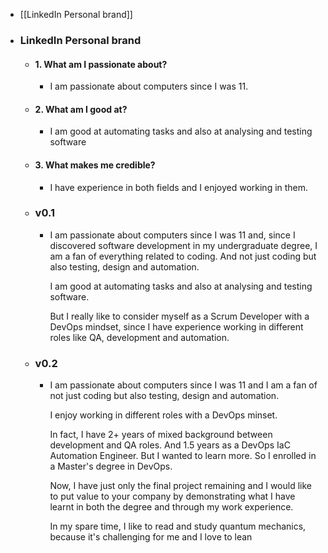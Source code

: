 - [[LinkedIn Personal brand]]
- ### LinkedIn Personal brand
	- #### 1. What am I passionate about?
		- I am passionate about computers since I was 11.
	- #### 2. What am I good at?
		- I am good at automating tasks and also at analysing and testing software
	- #### 3. What makes me credible?
		- I have experience in both fields and I enjoyed working in them.
	- ### v0.1
		- I am passionate about computers since I was 11 and, since I discovered software development in my undergraduate degree, I am a fan of everything related to coding. And not just coding but also testing, design and automation.
		  
		  I am good at automating tasks and also at analysing and testing software. 
		  
		  But I really like to consider myself as a Scrum Developer with a DevOps mindset, since I have experience working in different roles like QA, development and automation.
	- ### v0.2
		- I am passionate about computers since I was 11 and I am a fan of not just coding but also testing, design and automation.
		  
		  I enjoy working in different roles with a DevOps minset.
		  
		  In fact, I have 2+ years of mixed background between development and QA roles. And 1.5 years as a DevOps IaC Automation Engineer. But I wanted to learn more. So I enrolled in a Master's degree in DevOps.
		  
		  Now, I have just only the final project remaining and I would like to put value to your company by demonstrating what I have learnt in both the degree and through my work experience.
		  
		  In my spare time, I like to read and study quantum mechanics, because it's challenging for me and I love to lean